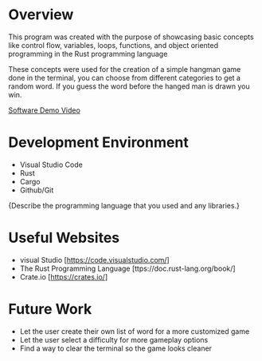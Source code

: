 # Overview

This program was created with the purpose of showcasing basic concepts like control flow, variables, loops, functions, and object oriented programming in the Rust programming language

These concepts were used for the creation of a simple hangman game done in the terminal, you can choose from different categories to get a random word. If you guess the word before the hanged man is drawn you win.

[Software Demo Video]()

# Development Environment

* Visual Studio Code
* Rust
* Cargo
* Github/Git

{Describe the programming language that you used and any libraries.}

# Useful Websites
* visual Studio [https://code.visualstudio.com/]
* The Rust Programming Language [ttps://doc.rust-lang.org/book/]
* Crate.io [https://crates.io/]

# Future Work

* Let the user create their own list of word for a more customized game
* Let the user select a difficulty for more gameplay options
* Find a way to clear the terminal so the game looks cleaner